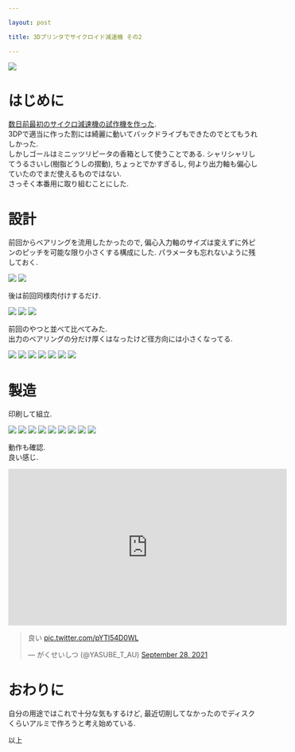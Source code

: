 ```yaml
---

layout: post

title: 3Dプリンタでサイクロイド減速機 その2

---
```


<img src="https://raw.githubusercontent.com/gakuseishitsu/gakuseishitsu.github.io/master/images/210928_cycloidal_gear2/cg2_1.JPG">

# はじめに
[数日前最初のサイクロ減速機の試作機を作った](https://gakuseishitsu.github.io/3Dprinted_cycloidal_gear/).  
3DPで適当に作った割には綺麗に動いてバックドライブもできたのでとてもうれしかった.  
しかしゴールはミニッツリピータの香箱として使うことである. シャリシャリしてうるさいし(樹脂どうしの摺動), ちょっとでかすぎるし, 何より出力軸も偏心していたのでまだ使えるものではない.  
さっそく本番用に取り組むことにした.  

# 設計
前回からベアリングを流用したかったので, 偏心入力軸のサイズは変えずに外ピンのピッチを可能な限り小さくする構成にした. パラメータも忘れないように残しておく.  

<img src="https://raw.githubusercontent.com/gakuseishitsu/gakuseishitsu.github.io/master/images/210928_cycloidal_gear2/cg2_2.png">

<img src="https://raw.githubusercontent.com/gakuseishitsu/gakuseishitsu.github.io/master/images/210928_cycloidal_gear2/cg2_3.png">

後は前回同様肉付けするだけ.  

<img src="https://raw.githubusercontent.com/gakuseishitsu/gakuseishitsu.github.io/master/images/210928_cycloidal_gear2/cg2_4.png">

<img src="https://raw.githubusercontent.com/gakuseishitsu/gakuseishitsu.github.io/master/images/210928_cycloidal_gear2/cg2_5.png">

<img src="https://raw.githubusercontent.com/gakuseishitsu/gakuseishitsu.github.io/master/images/210928_cycloidal_gear2/cg2_6.png">

前回のやつと並べて比べてみた.  
出力のベアリングの分だけ厚くはなったけど径方向には小さくなってる.  

<img src="https://raw.githubusercontent.com/gakuseishitsu/gakuseishitsu.github.io/master/images/210928_cycloidal_gear2/cg2_7.png">

<img src="https://raw.githubusercontent.com/gakuseishitsu/gakuseishitsu.github.io/master/images/210928_cycloidal_gear2/cg2_8.png">

<img src="https://raw.githubusercontent.com/gakuseishitsu/gakuseishitsu.github.io/master/images/210928_cycloidal_gear2/cg2_9.png">

<img src="https://raw.githubusercontent.com/gakuseishitsu/gakuseishitsu.github.io/master/images/210928_cycloidal_gear2/cg2_10.png">

<img src="https://raw.githubusercontent.com/gakuseishitsu/gakuseishitsu.github.io/master/images/210928_cycloidal_gear2/cg2_11.png">

<img src="https://raw.githubusercontent.com/gakuseishitsu/gakuseishitsu.github.io/master/images/210928_cycloidal_gear2/cg2_11_2.png">

<img src="https://raw.githubusercontent.com/gakuseishitsu/gakuseishitsu.github.io/master/images/210928_cycloidal_gear2/cg2_11_3.png">

# 製造
印刷して組立.  

<img src="https://raw.githubusercontent.com/gakuseishitsu/gakuseishitsu.github.io/master/images/210928_cycloidal_gear2/cg2_12.JPG">

<img src="https://raw.githubusercontent.com/gakuseishitsu/gakuseishitsu.github.io/master/images/210928_cycloidal_gear2/cg2_13.JPG">

<img src="https://raw.githubusercontent.com/gakuseishitsu/gakuseishitsu.github.io/master/images/210928_cycloidal_gear2/cg2_14.JPG">

<img src="https://raw.githubusercontent.com/gakuseishitsu/gakuseishitsu.github.io/master/images/210928_cycloidal_gear2/cg2_15.JPG">

<img src="https://raw.githubusercontent.com/gakuseishitsu/gakuseishitsu.github.io/master/images/210928_cycloidal_gear2/cg2_16.JPG">

<img src="https://raw.githubusercontent.com/gakuseishitsu/gakuseishitsu.github.io/master/images/210928_cycloidal_gear2/cg2_17.JPG">

<img src="https://raw.githubusercontent.com/gakuseishitsu/gakuseishitsu.github.io/master/images/210928_cycloidal_gear2/cg2_18.JPG">

<img src="https://raw.githubusercontent.com/gakuseishitsu/gakuseishitsu.github.io/master/images/210928_cycloidal_gear2/cg2_19.JPG">

<img src="https://raw.githubusercontent.com/gakuseishitsu/gakuseishitsu.github.io/master/images/210928_cycloidal_gear2/cg2_20.JPG">

動作も確認.  
良い感じ.  

<iframe width="560" height="315" src="https://www.youtube.com/embed/kCQio_AJ5RU" title="YouTube video player" frameborder="0" allow="accelerometer; autoplay; clipboard-write; encrypted-media; gyroscope; picture-in-picture" allowfullscreen></iframe>

<blockquote class="twitter-tweet"><p lang="ja" dir="ltr">良い <a href="https://t.co/pYTl54D0WL">pic.twitter.com/pYTl54D0WL</a></p>&mdash; がくせいしつ (@YASUBE_T_AU) <a href="https://twitter.com/YASUBE_T_AU/status/1442801894083096577?ref_src=twsrc%5Etfw">September 28, 2021</a></blockquote> <script async src="https://platform.twitter.com/widgets.js" charset="utf-8"></script>

# おわりに
自分の用途ではこれで十分な気もするけど, 最近切削してなかったのでディスクくらいアルミで作ろうと考え始めている.  

以上  